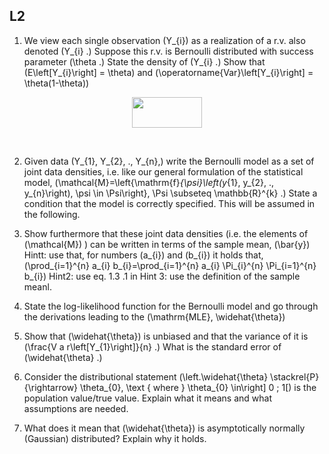 
## L2

1. We view each single observation \(Y_{i}\) as a realization of a r.v. also denoted \(Y_{i} .\) Suppose this r.v. is Bernoulli distributed with success parameter \(\theta .\) State the density of \(Y_{i} .\) Show that \(E\left[Y_{i}\right] = \theta\) and \(\operatorname{Var}\left[Y_{i}\right] = \theta(1-\theta)\)

<p align="center"><img src="/docs/tex/6bb9a36191f24d42b34fbbe21d3fc76f.svg?invert_in_darkmode&sanitize=true" align=middle width=112.28202315pt height=49.315569599999996pt/></p>

<p align="center"><img src="/docs/tex/7096ef3e3a172d4bd7b7a6d94180fbc8.svg?invert_in_darkmode&sanitize=true" align=middle width=57.32199495pt height=16.438356pt/></p>

2. Given data \(Y_{1}, Y_{2}, ., Y_{n},\) write the Bernoulli model as a set of joint data densities, i.e. like our general formulation of the statistical model, \(\mathcal{M}=\left\{\mathrm{f}_{\psi}\left(y_{1}, y_{2}, ., y_{n}\right), \psi \in \Psi\right\}, \Psi \subseteq \mathbb{R}^{k} .\) State a condition that the model is correctly specified. This will be assumed in the following.

3. Show furthermore that these joint data densities (i.e. the elements of \(\mathcal{M}\) ) can be written in terms of the sample mean, \(\bar{y}\) Hintt: use that, for numbers \(a_{i}\) and \(b_{i}\) it holds that, \(\prod_{i=1}^{n} a_{i} b_{i}=\prod_{i=1}^{n} a_{i} \Pi_{i}^{n} \Pi_{i=1}^{n} b_{i}\) Hint2: use eq. 1.3 .1 in Hint 3: use the definition of the sample meanl.

4. State the log-likelihood function for the Bernoulli model and go through the derivations leading to the \(\mathrm{MLE}, \widehat{\theta}\)

5. Show that \(\widehat{\theta}\) is unbiased and that the variance of it is \(\frac{V a r\left[Y_{1}\right]}{n} .\) What is the standard error of \(\widehat{\theta} .\)

6. Consider the distributional statement \(\left.\widehat{\theta} \stackrel{P}{\rightarrow} \theta_{0}, \text { where } \theta_{0} \in\right] 0 ; 1[\) is the population value/true value. Explain what it means and what assumptions are needed.

7. What does it mean that \(\widehat{\theta}\) is asymptotically normally (Gaussian) distributed? Explain why it holds.
